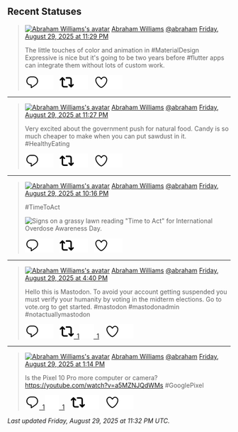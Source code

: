 ## Recent Statuses

> <a href="https://indieweb.social/@abraham"><img alt="Abraham Williams's avatar" src="https://cdn.masto.host/indiewebsocial/accounts/avatars/109/292/540/382/343/163/original/d00f2e03ce9c85b1.jpg" height="24" width="24" ></a> [Abraham Williams](https://indieweb.social/@abraham) [@abraham](https://indieweb.social/@abraham) [Friday, August 29, 2025 at 11:29 PM](https://indieweb.social/@abraham/115114651748183851)
>
> The little touches of color and animation in #MaterialDesign Expressive is nice but it&#39;s going to be two years before #flutter apps can integrate them without lots of custom work.
>
> [![Reply](./images/reply_light.svg#gh-light-mode-only "Reply")](https://indieweb.social/@abraham/115114651748183851#gh-light-mode-only)[![Reply](./images/reply.svg#gh-dark-mode-only "Reply")](https://indieweb.social/@abraham/115114651748183851#gh-dark-mode-only)&emsp;[![Boost](./images/retweet_light.svg#gh-light-mode-only "Boost")](https://indieweb.social/@abraham/115114651748183851#gh-light-mode-only)[![Boost](./images/retweet.svg#gh-dark-mode-only "Boost")](https://indieweb.social/@abraham/115114651748183851#gh-dark-mode-only)&emsp;[![Favorite](./images/like_light.svg#gh-light-mode-only "Favorite")](https://indieweb.social/@abraham/115114651748183851#gh-light-mode-only)[![Favorite](./images/like.svg#gh-dark-mode-only "Favorite")](https://indieweb.social/@abraham/115114651748183851#gh-dark-mode-only)


---

> <a href="https://indieweb.social/@abraham"><img alt="Abraham Williams's avatar" src="https://cdn.masto.host/indiewebsocial/accounts/avatars/109/292/540/382/343/163/original/d00f2e03ce9c85b1.jpg" height="24" width="24" ></a> [Abraham Williams](https://indieweb.social/@abraham) [@abraham](https://indieweb.social/@abraham) [Friday, August 29, 2025 at 11:27 PM](https://indieweb.social/@abraham/115114642786538159)
>
> Very excited about the government push for natural food. Candy is so much cheaper to make when you can put sawdust in it. #HealthyEating
>
> [![Reply](./images/reply_light.svg#gh-light-mode-only "Reply")](https://indieweb.social/@abraham/115114642786538159#gh-light-mode-only)[![Reply](./images/reply.svg#gh-dark-mode-only "Reply")](https://indieweb.social/@abraham/115114642786538159#gh-dark-mode-only)&emsp;[![Boost](./images/retweet_light.svg#gh-light-mode-only "Boost")](https://indieweb.social/@abraham/115114642786538159#gh-light-mode-only)[![Boost](./images/retweet.svg#gh-dark-mode-only "Boost")](https://indieweb.social/@abraham/115114642786538159#gh-dark-mode-only)&emsp;[![Favorite](./images/like_light.svg#gh-light-mode-only "Favorite")](https://indieweb.social/@abraham/115114642786538159#gh-light-mode-only)[![Favorite](./images/like.svg#gh-dark-mode-only "Favorite")](https://indieweb.social/@abraham/115114642786538159#gh-dark-mode-only)


---

> <a href="https://indieweb.social/@abraham"><img alt="Abraham Williams's avatar" src="https://cdn.masto.host/indiewebsocial/accounts/avatars/109/292/540/382/343/163/original/d00f2e03ce9c85b1.jpg" height="24" width="24" ></a> [Abraham Williams](https://indieweb.social/@abraham) [@abraham](https://indieweb.social/@abraham) [Friday, August 29, 2025 at 10:16 PM](https://indieweb.social/@abraham/115114364052651669)
>
> #TimeToAct
>
> ![Signs on a grassy lawn reading "Time to Act" for International Overdose Awareness Day.](https://cdn.masto.host/indiewebsocial/media_attachments/files/115/114/363/259/975/697/original/fd0abe69bff95133.jpg)
>
> [![Reply](./images/reply_light.svg#gh-light-mode-only "Reply")](https://indieweb.social/@abraham/115114364052651669#gh-light-mode-only)[![Reply](./images/reply.svg#gh-dark-mode-only "Reply")](https://indieweb.social/@abraham/115114364052651669#gh-dark-mode-only)&emsp;[![Boost](./images/retweet_light.svg#gh-light-mode-only "Boost")](https://indieweb.social/@abraham/115114364052651669#gh-light-mode-only)[![Boost](./images/retweet.svg#gh-dark-mode-only "Boost")](https://indieweb.social/@abraham/115114364052651669#gh-dark-mode-only)&emsp;[![Favorite](./images/like_light.svg#gh-light-mode-only "Favorite")](https://indieweb.social/@abraham/115114364052651669#gh-light-mode-only)[![Favorite](./images/like.svg#gh-dark-mode-only "Favorite")](https://indieweb.social/@abraham/115114364052651669#gh-dark-mode-only)


---

> <a href="https://indieweb.social/@abraham"><img alt="Abraham Williams's avatar" src="https://cdn.masto.host/indiewebsocial/accounts/avatars/109/292/540/382/343/163/original/d00f2e03ce9c85b1.jpg" height="24" width="24" ></a> [Abraham Williams](https://indieweb.social/@abraham) [@abraham](https://indieweb.social/@abraham) [Friday, August 29, 2025 at 4:40 PM](https://indieweb.social/@abraham/115113040785629427)
>
> Hello this is Mastodon. To avoid your account getting suspended you must verify your humanity by voting in the midterm elections. Go to vote.org to get started. #mastodon #mastodonadmin #notactuallymastodon
>
> [![Reply](./images/reply_light.svg#gh-light-mode-only "Reply")](https://indieweb.social/@abraham/115113040785629427#gh-light-mode-only)[![Reply](./images/reply.svg#gh-dark-mode-only "Reply")](https://indieweb.social/@abraham/115113040785629427#gh-dark-mode-only)&emsp;[![Boost](./images/retweet_light.svg#gh-light-mode-only "Boost")&ensp;1](https://indieweb.social/@abraham/115113040785629427#gh-light-mode-only)[![Boost](./images/retweet.svg#gh-dark-mode-only "Boost")&ensp;1](https://indieweb.social/@abraham/115113040785629427#gh-dark-mode-only)&emsp;[![Favorite](./images/like_light.svg#gh-light-mode-only "Favorite")](https://indieweb.social/@abraham/115113040785629427#gh-light-mode-only)[![Favorite](./images/like.svg#gh-dark-mode-only "Favorite")](https://indieweb.social/@abraham/115113040785629427#gh-dark-mode-only)


---

> <a href="https://indieweb.social/@abraham"><img alt="Abraham Williams's avatar" src="https://cdn.masto.host/indiewebsocial/accounts/avatars/109/292/540/382/343/163/original/d00f2e03ce9c85b1.jpg" height="24" width="24" ></a> [Abraham Williams](https://indieweb.social/@abraham) [@abraham](https://indieweb.social/@abraham) [Friday, August 29, 2025 at 1:14 PM](https://indieweb.social/@abraham/115112232462209187)
>
> Is the Pixel 10 Pro more computer or camera?https://youtube.com/watch?v=a5MZNJQdWMs #GooglePixel
>
> [![Reply](./images/reply_light.svg#gh-light-mode-only "Reply")&ensp;1](https://indieweb.social/@abraham/115112232462209187#gh-light-mode-only)[![Reply](./images/reply.svg#gh-dark-mode-only "Reply")&ensp;1](https://indieweb.social/@abraham/115112232462209187#gh-dark-mode-only)&emsp;[![Boost](./images/retweet_light.svg#gh-light-mode-only "Boost")](https://indieweb.social/@abraham/115112232462209187#gh-light-mode-only)[![Boost](./images/retweet.svg#gh-dark-mode-only "Boost")](https://indieweb.social/@abraham/115112232462209187#gh-dark-mode-only)&emsp;[![Favorite](./images/like_light.svg#gh-light-mode-only "Favorite")](https://indieweb.social/@abraham/115112232462209187#gh-light-mode-only)[![Favorite](./images/like.svg#gh-dark-mode-only "Favorite")](https://indieweb.social/@abraham/115112232462209187#gh-dark-mode-only)


_Last updated Friday, August 29, 2025 at 11:32 PM UTC._

